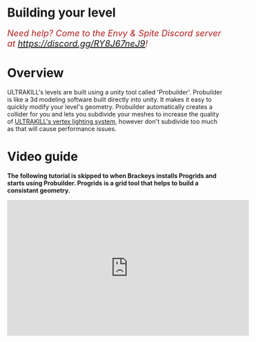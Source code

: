 # Building your level

<i><span style="color:FireBrick; font-size:20px;">Need help? Come to the Envy & Spite Discord server at <a href="https://discord.gg/RY8J67neJ9">https://discord.gg/RY8J67neJ9</a>!</span></i>

# Overview

ULTRAKILL's levels are built using a unity tool called 'Probuilder'. Probuilder is like a 3d modeling software built directly into unity. It makes it easy to quickly modify your level's geometry.
Probuilder automatically creates a collider for you and lets you subdivide your meshes to increase the quality of [ULTRAKILL's vertex lighting system](Lighting), however don't subdivide too much as that will cause performance issues.

# Video guide

<b>The following tutorial is skipped to when Brackeys installs Progrids and starts using Probuilder. Progrids is a grid tool that helps to build a consistant geometry.</b>
<iframe width="560" height="315" src="https://www.youtube.com/embed/YtzIXCKr8Wo?si=PHyw3ZZKnrpqyFZW&amp;start=79" title="YouTube video player" frameborder="0" allow="accelerometer; autoplay; clipboard-write; encrypted-media; gyroscope; picture-in-picture; web-share" referrerpolicy="strict-origin-when-cross-origin" allowfullscreen></iframe>
